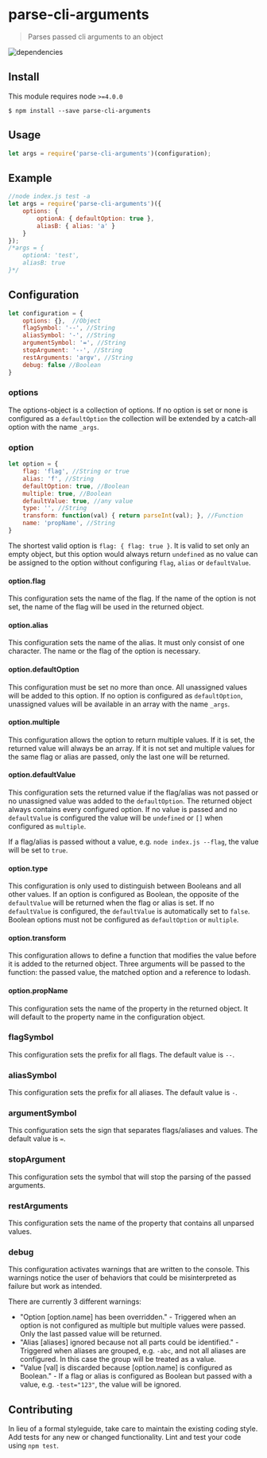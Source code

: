 # parse-cli-arguments

> Parses passed cli arguments to an object

![dependencies](https://david-dm.org/jsfi/parse-cli-arguments.svg)

## Install

This module requires node `>=4.0.0`

```
$ npm install --save parse-cli-arguments
```

## Usage

```js
let args = require('parse-cli-arguments')(configuration);
```

## Example

```js
//node index.js test -a
let args = require('parse-cli-arguments')({
    options: {
        optionA: { defaultOption: true },
        aliasB: { alias: 'a' }
    }
});
/*args = {
    optionA: 'test',
    aliasB: true
}*/
```

## Configuration

```js
let configuration = {
    options: {},  //Object
    flagSymbol: '--', //String
    aliasSymbol: '-', //String
    argumentSymbol: '=', //String
    stopArgument: '--', //String
    restArguments: 'argv', //String
    debug: false //Boolean
}
```

### options

The options-object is a collection of options. If no option is set or none is configured as a `defaultOption` the collection will be extended by a catch-all option with the name `_args`.

### option

```js
let option = {
    flag: 'flag', //String or true
    alias: 'f', //String
    defaultOption: true, //Boolean
    multiple: true, //Boolean
    defaultValue: true, //any value
    type: '', //String
    transform: function(val) { return parseInt(val); }, //Function
    name: 'propName', //String
}
```

The shortest valid option is `flag: { flag: true }`. It is valid to set only an empty object, but this option would always return `undefined` as no value can be assigned to the option without configuring `flag`, `alias` or `defaultValue`.

#### option.flag

This configuration sets the name of the flag. If the name of the option is not set, the name of the flag will be used in the returned object.

#### option.alias

This configuration sets the name of the alias. It must only consist of one character. The name or the flag of the option is necessary.

#### option.defaultOption

This configuration must be set no more than once. All unassigned values will be added to this option. If no option is configured as `defaultOption`, unassigned values will be available in an array with the name `_args`.

#### option.multiple

This configuration allows the option to return multiple values. If it is set, the returned value will always be an array. If it is not set and multiple values for the same flag or alias are passed, only the last one will be returned.

#### option.defaultValue

This configuration sets the returned value if the flag/alias  was not passed or no unassigned value was added to the `defaultOption`. The returned object always contains every configured option. If no value is passed and no `defaultValue` is configured the value will be `undefined` or `[]` when configured as `multiple`.

If a flag/alias is passed without a value, e.g. `node index.js --flag`, the value will be set to `true`.

#### option.type

This configuration is only used to distinguish between Booleans and all other values. If an option is configured as Boolean, the opposite of the `defaultValue` will be returned when the flag or alias is set. If no `defaultValue` is configured, the `defaultValue` is automatically set to `false`. Boolean options must not be configured as `defaultOption` or `multiple`.

#### option.transform

This configuration allows to define a function that modifies the value before it is added to the returned object. Three arguments will be passed to the function: the passed value, the matched option and a reference to lodash.

#### option.propName

This configuration sets the name of the property in the returned object. It will default to the property name in the configuration object.

### flagSymbol

This configuration sets the prefix for all flags. The default value is `--`.

### aliasSymbol

This configuration sets the prefix for all aliases. The default value is `-`.

### argumentSymbol

This configuration sets the sign that separates flags/aliases and values. The default value is `=`.

### stopArgument

This configuration sets the symbol that will stop the parsing of the passed arguments.

### restArguments

This configuration sets the name of the property that contains all unparsed values.

### debug

This configuration activates warnings that are written to the console. This warnings notice the user of behaviors that could be misinterpreted as failure but work as intended.

There are currently 3 different warnings:
- "Option [option.name] has been overridden." - Triggered when an option is not configured as multiple but multiple values were passed. Only the last passed value will be returned.
- "Alias [aliases] ignored because not all parts could be identified." - Triggered when aliases are grouped, e.g. `-abc`, and not all aliases are configured. In this case the group will be treated as a value.
- "Value [val] is discarded because [option.name] is configured as Boolean." - If a flag or alias is configured as Boolean but passed with a value, e.g. `-test="123"`, the value will be ignored.

## Contributing
In lieu of a formal styleguide, take care to maintain the existing coding style. Add tests for any new or changed functionality. Lint and test your code using `npm test`.
